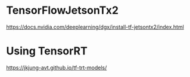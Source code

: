# TensorFlowJetsonTx2

https://docs.nvidia.com/deeplearning/dgx/install-tf-jetsontx2/index.html

# Using TensorRT
https://jkjung-avt.github.io/tf-trt-models/
